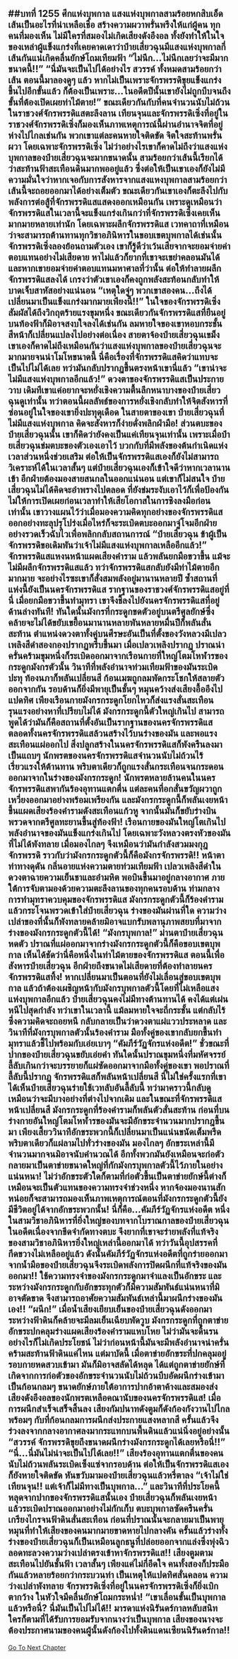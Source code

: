 ##บทที่ 1255 ศึกแห่งบุพกาล
แสงแห่งบุพกาลสามร้อยหกสิบเอ็ดเส้นเป็นอะไรที่น่าเหลือเชื่อ สร้างความผวาพรั่นพรึงให้แก่ผู้คน ทุกคนที่มองเห็น ไม่มีใครที่สมองไม่เกิดเสียงดังอึงอล ทั้งยังทำให้ในใจของเหล่าผู้แข็งแกร่งที่เคยคาดเดาว่าป๋ายเสี่ยวฉุนมีแสงแห่งบุพกาลกี่เส้นกันแน่เกิดคลื่นยักษ์โถมเทียมฟ้า
“ไม่นึก...ไม่นึกเลยว่าจะมีมากขนาดนี้!!”
“นี่มันจะเป็นไปได้อย่างไร สวรรค์ ทั้งหมดสามร้อยกว่าเส้น ตอนนี้มาลองดูๆ แล้ว หากไม่เป็นเพราะจักรพรรดิขุยแข็งแกร่งขึ้นไปอีกขั้นแล้ว ก็ต้องเป็นเพราะ...ในอดีตปีนั้นเขายังไม่ถูกบีบจนถึงขั้นที่ต้องเปิดเผยท่าไม้ตาย!”
ขณะเดียวกันกับที่คนจำนวนนับไม่ถ้วนในราชวงศ์จักรพรรดิแสตะลึงลาน เทียนจุนและจักรพรรดิเซิ่งที่อยู่ในราชวงศ์จักรพรรดิเซิ่งก็มองเห็นภาพเหตุการณ์นี้ผ่านอำนาจจิตที่อยู่ห่างไปไกลเช่นกัน พวกเขาแต่ละคนหายใจติดขัด จิตใจสะท้านพรั่นผวา
โดยเฉพาะจักรพรรดิเซิ่ง ไม่ว่าอย่างไรเขาก็คาดไม่ถึงว่าแสงแห่งบุพกาลของป๋ายเสี่ยวฉุนจะมากขนาดนั้น สามร้อยกว่าเส้นนี้เรียกได้ว่าสะท้านฟ้าสะเทือนดินมากพออยู่แล้ว ซึ่งต่อให้เป็นเขาเองก็ยังไม่มีความมั่นใจว่าหากเจอกับการสังหารจากแสงแหงบุพกาลสามร้อยกว่าเส้นนี้จะถอยออกมาได้อย่างเต็มตัว
ขณะเดียวกันเขาเองก็ตะลึงไปกับพลังการต่อสู้ที่จักรพรรดิแสแสดงออกเหมือนกัน เพราะดูเหมือนว่าจักรพรรดิแสในเวลานี้จะแข็งแกร่งเกินกว่าที่จักรพรรดิเซิ่งเคยเห็นมากมายหลายเท่านัก
โดยเฉพาะผลึกจักรพรรดิแส เวทคาถาที่เหมือนว่าจะสามารถต้านทานทุกวิชาอภินิหารในขอบเขตบุพกาลได้เช่นนั้น จักรพรรดิเซิ่งลองย้อนถามตัวเอง เขาก็รู้ดีว่าเว้นเสียจากจะยอมจ่ายค่าตอบแทนอย่างไม่เสียดาย หาไม่แล้วก็ยากที่เขาจะเขย่าคลอนมันได้ และหากเขายอมจ่ายค่าตอบแทนมหาศาลที่ว่านั้น ต่อให้ทำลายผลึกจักรพรรดิแสลงได้ เกรงว่าตัวเขาเองก็คงถูกพลังสะท้อนกลับทำให้บาดเจ็บสาหัสอย่างแน่นอน
“เหตุใดจู่ๆ พวกเขาสองคน...ถึงได้เปลี่ยนมาเป็นแข็งแกร่งมากมายเพียงนี้!!” ในใจของจักรพรรดิเซิ่งสัมผัสได้ถึงวิกฤตร้ายแรงขุมหนึ่ง ขณะเดียวกันจักรพรรดิแสที่ยืนอยู่บนท้องฟ้าก็มิอาจสงบใจลงได้เช่นกัน ลมหายใจของเขาหอบกระชั้น สีหน้าก็เปลี่ยนแปลงไปอย่างต่อเนื่อง สายตาจ้องป๋ายเสี่ยวฉุนเขม็ง
เขาเองก็คาดไม่ถึงเหมือนกันว่าแสงแห่งบุพกาลของป๋ายเสี่ยวฉุนจะมากมายจนน่าโมโหขนาดนี้ นี่คือเรื่องที่จักรพรรดิแสคิดว่าแทบจะเป็นไปไม่ได้เลย ทว่ามันกลับปรากฏขึ้นตรงหน้าเขานี่แล้ว
“เขาน่าจะไม่มีแสงแห่งบุพกาลอีกแล้ว!” ดวงตาของจักรพรรดิแสเป็นประกายวาบ เดิมทีเขาแค่อยากจะหยั่งเชิงความตื้นลึกหนาบางของป๋ายเสี่ยวฉุนดูเท่านั้น ทว่าตอนนี้ผลลัพธ์ของการหยั่งเชิงกลับทำให้จิตสังหารที่ซ่อนอยู่ในใจของเขายิ่งปะทุดุเดือด ในสายตาของเขา ป๋ายเสี่ยวฉุนที่ไม่มีแสงแห่งบุพกาล คิดจะสังหารก็ง่ายดั่งพลิกฝ่ามือ!
ส่วนตบะของป๋ายเสี่ยวฉุนนั้น เขาก็คิดว่ายังคงเป็นแค่เทียนจุนเท่านั้น เพราะเมื่อป๋ายเสี่ยวฉุนข่มตบะของตัวเองเอาไว้ บวกกับที่มีพลังของต้นกำเนิดแห่งเวลาส่วนหนึ่งช่วยเสริม ต่อให้เป็นจักรพรรดิแสเองก็ยังไม่สามารถวิเคราะห์ได้ในเวลาสั้นๆ แต่ป๋ายเสี่ยวฉุนเองก็เข้าใจดีว่าหากเวลานานเข้า อีกฝ่ายต้องมองสายสนกลในออกแน่นอน
แต่เขาก็ไม่สนใจ ป๋ายเสี่ยวฉุนไม่ได้คิดจะอำพรางไปตลอด ที่ยังข่มระงับเอาไว้ก็เพื่อป้องกันไม่ให้การเปิดเผยก่อนเวลาทำให้เสียโอกาสในการชิงลงมือก่อนเท่านั้น เขาวางแผนไว้ว่าเมื่อมองความคิดทุกอย่างของจักรพรรดิแสออกอย่างทะลุปรุโปร่งเมื่อไหร่ก็จะระเบิดตบะออกมาจู่โจมอีกฝ่ายอย่างรวดเร็วฉับไวเพื่อพลิกกลับสถานการณ์
“ป๋ายเสี่ยวฉุน ข้าผู้เป็นจักรพรรดิขอเดิมพันว่าเจ้าไม่มีแสงแห่งบุพกาลเหลืออีกแล้ว!” จักรพรรดิแสแหงนหน้าแผดเสียงคำราม แล้วพลันยกมือขวาขึ้น แม้จะไม่มีผลึกจักรพรรดิแสแล้ว ทว่าจักรพรรดิแสกลับยังมีท่าไม้ตายอีกมากมาย จะอย่างไรซะเขาก็สั่งสมพลังอยู่มานานหลายปี ซ้ำสถานที่แห่งนี้ยังเป็นนครจักรพรรดิแส รากฐานของราชวงศ์จักรพรรดิแสอยู่ที่นี่ เมื่อยกมือขวาขึ้นทำมุทรา เขาจึงชี้ลงไปยังนครจักรพรรดิแสที่อยู่ด้านล่างทันที!
ทันใดนั้นมังกรที่กระดูกขดตัวอยู่บนตรีศูลยักษ์ซึ่งคล้ายจะไม่ได้ขยับเขยื้อนมานานหลายพันหลายหมื่นปีก็พลันสั่นสะท้าน ตำแหน่งดวงตาทั้งคู่บนศีรษะอันเป็นที่ตั้งของวังหลวงมีเปลวเพลิงสีดำสองกองปรากฏพรึ่บขึ้นมา
เมื่อเปลวเพลิงปรากฏ ปราณน่าครั่นคร้ามขุมหนึ่งก็ระเบิดออกมาจากเรือนกายที่ใหญ่โตมโหฬารของกระดูกมังกรตัวนั้น วินาทีที่พลังอำนาจท่วมเทียมฟ้าของมันระเบิดปะทุ ท้องนภาก็พลันเปลี่ยนสี ก้อนเมฆถูกลมพัดกระโชกให้สลายตัวออกจากกัน รอบด้านก็ยิ่งมีพายุเป็นชั้นๆ หมุนคว้างส่งเสียงอื้ออึงไปแปดทิศ เพียงเรือนกายมังกรกระดูกโยกไหวก็ส่งแรงสั่นสะเทือนรุนแรงอย่างหาที่เปรียบไม่ได้
มังกรกระดูกนี้ตัวใหญ่เกินไป สามารถพูดได้ว่ามันก็คือสถานที่ตั้งอันเป็นรากฐานของนครจักรพรรดิแส ตลอดทั้งนครจักรพรรดิแสล้วนสร้างไว้บนร่างของมัน และพอแรงสะเทือนแผ่ออกไป สิ่งปลูกสร้างในนครจักรพรรดิแสก็พังครืนลงมาเป็นแถบๆ นักพรตของนครจักรพรรดิแสจำนวนนับไม่ถ้วนไร้เรี่ยวแรงให้ต้านทาน พริบตาเดียวก็ถูกแรงสั่นกระเทือนจนกระดอนออกมาจากในร่างของมังกรกระดูก!
นักพรตหลายล้านคนในนครจักรพรรดิแสพากันร้องอุทานแตกตื่น แต่ละคนที่อกสั่นขวัญผวาถูกเหวี่ยงออกมาอย่างพร้อมเพรียงกัน และมังกรกระดูกนี้ก็พลันเงยหน้าขึ้นแผดเสียงร้องคำรามดังสะเทือนแก้วหู จากนั้นมันก็ขยับร่างบินพรวดจากตรีศูลทะยานขึ้นสู่ท้องฟ้า!
เรือนกายของมันใหญ่โตเกินไป พลังอำนาจของมันแข็งแกร่งเกินไป โดยเฉพาะวังหลวงตรงหัวของมันที่ไม่ได้พังทลาย เมื่อมองไกลๆ จึงเหมือนว่ามันกำลังสวมมงกุฎจักรพรรดิ ราวกับว่ามังกรกระดูกตัวนี้ก็คือมังกรจักรพรรดิ!!
หน้าตาท่าทางดุดัน กลิ่นอายแห่งความตายท่วมเทียมฟ้า เปลวเพลิงสีดำในดวงตาฉายความเย็นชาและอำมหิต พอบินขึ้นมาอยู่กลางอากาศ ภายใต้การจับตามองด้วยความตะลึงลานของทุกคนรอบด้าน ท่ามกลางการทำมุทราควบคุมของจักรพรรดิแส มังกรกระดูกตัวนี้ก็ร้องคำรามแล้วกระโจนพรวดเข้าใส่ป๋ายเสี่ยวฉุน
ร่างของมันผ่านที่ใด ความว่างเปล่าของที่นั้นก็พังทลายคล้ายมิอาจแบกรับพลานุภาพสยบที่มาจากร่างของมังกรกระดูกตัวนี้ได้!
“มังกรบุพกาล!” ม่านตาป๋ายเสี่ยวฉุนหดตัว ปราณที่แผ่ออกมาจากร่างมังกรกระดูกตัวนี้ก็คือขอบเขตบุพกาล เห็นได้ชัดว่านี่คือหนึ่งในท่าไม้ตายของจักรพรรดิแส ตอนนี้เพื่อสังหารป๋ายเสี่ยวฉุน อีกฝ่ายถึงขนาดไม่เสียดายที่ต้องทำลายนครจักรพรรดิแสทิ้ง!
หากเปลี่ยนมาเป็นตอนที่ยังไม่เลื่อนสู่ขอบเขตบุพกาล แล้วถ้าต้องเผชิญหน้ากับมังกรบุพกาลตัวนี้โดยที่ไม่เหลือแสงแห่งบุพกาลอีกแล้ว ป๋ายเสี่ยวฉุนคงไม่มีทางต้านทานได้ คงได้แต่เผ่นหนีไปสุดกำลัง ทว่าเขาในเวลานี้ แม้ลมหายใจจะถี่กระชั้น แต่กลับไร้ซึ่งความคิดจะถอยหนี กลับกลายเป็นว่าดวงตาแผ่แววประหลาด และวินาทีที่มังกรบุพกาลตัวนั้นร้องคำราม มือทั้งคู่ของเขากลับยกขึ้นทำมุทราแล้วชี้ไปพร้อมกับเอ่ยเบาๆ
“คัมภีร์วัฏจักรแห่งอดีต!”
ชั่วขณะที่ปากของป๋ายเสี่ยวฉุนขยับเอ่ยคำ ทันใดนั้นปราณขุมหนึ่งที่มหัศจรรย์ลี้ลับเกินกว่าจะบรรยายก็แผ่ซัดออกมาจากมือทั้งคู่ของเขา พอปราณที่ลี้ลับนี้ปรากฏ จักรพรรดิแสก็พลันหน้าเปลี่ยนสี นี่ไม่ใช่ครั้งแรกที่เขาได้เห็นป๋ายเสี่ยวฉุนร่ายใช้เวทลับอันลี้ลับนี้ ทว่ามาคราวนี้กลับดูเหมือนว่าจะมีบางอย่างที่ต่างไปจากเดิม
และในขณะที่จักรพรรดิแสหน้าเปลี่ยนสี มังกรกระดูกที่ร้องคำรามก็พลันตัวสั่นสะท้าน ก่อนที่บนร่างกายอันใหญ่โตมโหฬารของมันจะมีอักขระจำนวนมากปรากฎขึ้นมา เพียงเสี้ยววินาทีอักขระพวกนี้ก็เปลี่ยนมาเป็นแน่นขนัดเต็มพรืด พริบตาเดียวก็แผ่ลามไปทั่วร่างของมัน มองไกลๆ อักขระเหล่านี้มีจำนวนมากจนมิอาจนับคำนวณได้ อีกทั้งพวกมันยังเหมือนจะก่อตัวกลายมาเป็นตาข่ายขนาดใหญ่ที่กักมังกรบุพกาลตัวนี้ไว้ภายในอย่างแน่นหนา!
ไม่ว่าอักขระตัวใดก็ตามที่ก่อตัวขึ้นเป็นตาข่ายยักษ์นี้ต่างก็เหมือนจะเป็นตัวแทนของความทรงจำช่วงหนึ่ง หากจ้องมองนานสักหน่อยก็จะสามารถมองเห็นภาพเหตุการณ์ตอนที่มังกรกระดูกตัวนี้ยังมีชีวิตอยู่ได้จากอักขระพวกนั้น!
นี่ก็คือ...คัมภีร์วัฏจักรแห่งอดีต หนึ่งในสามวิชาอภินิหารที่ยิ่งใหญ่ของบทจากโบราณกาลของป๋ายเสี่ยวฉุน ในอดีตเนื่องจากขีดจำกัดทางตบะ จึงยากที่เขาจะร่ายพลังที่แท้จริงของสามวิชาอภินิหารยิ่งใหญ่เหล่านี้ออกมาได้ ทว่าวันนี้อุปสรรคที่กีดขวางไม่เหลืออยู่แล้ว ดังนั้นคัมภีร์วัฏจักรแห่งอดีตที่ถูกร่ายออกมาจากน้ำมือของป๋ายเสี่ยวฉุนจึงระเบิดพลังการปิดผนึกที่แท้จริงของมันออกมา!!
ใช้ความทรงจำของมังกรกระดูกมาจำแลงเป็นอักขระ และระหว่างมังกรกระดูกกับอักขระทุกตัวก็มีความสัมพันธ์แน่นหนาที่มิอาจตัดขาด จึงสามารถอาศัยความสัมพันธ์เหล่านี้มาผนึกร่างของมันเอง!!
“ผนึก!” เมื่อน้ำเสียงเยียบเย็นของป๋ายเสี่ยวฉุนดังออกมา ระหว่างฟ้าดินก็คล้ายจะมีลมเย็นเฉียบพัดวูบ มังกรกระดูกที่ถูกตาข่ายอักขระปกคลุมร่างแผดเสียงร้องคำรามแหบโหย ไม่ว่ามันจะดิ้นรนอย่างไรก็ไม่เกิดประโยชน์ ไม่ว่าก่อนหน้านี้มันจะมีพลังอำนาจน่าครั่นคร้ามสะท้านฟ้าดินแค่ไหน แต่มาบัดนี้ เมื่อตาข่ายอักขระที่ปกคลุมอยู่รอบกายหดสวบเข้ามา มันก็มิอาจสลัดได้หลุด ได้แต่ถูกตาข่ายยักษ์ที่เกิดจากการก่อตัวของอักขระจำนวนนับไม่ถ้วนบีบอัดผนึกร่างเข้ามาเป็นก้อนกลมๆ ขนาดยักษ์ภายใต้อาการปากอ้าตาค้างและสมองส่งเสียงดังอึงอลของนักพรตเหลือคณานับของนครจักรพรรดิแส!
เมื่อการผนึกสำเร็จเสร็จสิ้นลง เสียงกัมปนาทดังตูมก็ดังก้องกังวานไปไกลพร้อมๆ กับที่ก้อนกลมการผนึกส่งประกายแสงหลากสี ครั้นแล้วจึงร่วงลงจากกลางอากาศลงมากระแทกบนพื้นดินแล้วแน่นิ่งอยู่อย่างนั้น
“สวรรค์ จักรพรรดิขุยถึงขนาดผนึกร่างมังกรกระดูกได้เลยหรือนี่!!”
“นี่...นี่มันไม่น่าจะเป็นไปได้เลย!!” เสียงร้องอุทานแตกตื่นของคนนับไม่ถ้วนพลันระเบิดเซ็งแซ่จากรอบด้าน ต่อให้เป็นจักรพรรดิแสเองก็ยังหายใจติดขัด หันขวับมามองป๋ายเสี่ยวฉุนแล้วหรี่ตาลง
“เจ้าไม่ใช่เทียนจุน!! แต่เจ้าก็ไม่มีทางเป็นบุพกาล...” และวินาทีที่ประโยคนี้หลุดจากปากของจักรพรรดิแสนั้นเอง ป๋ายเสี่ยวฉุนก็พลันเงยหน้าแล้วระเบิดปราณออกมาอย่างไม่กักเก็บ ตบะบุพกาลซัดครืนครั่นเกรียงไกรจนฟ้าดินสั่นสะเทือน ก่อนที่ปราณนั้นจะกลายมาเป็นพายุหมุนที่ทำให้เสียงของคนมากมายขาดหายไปกลางคัน ครั้นแล้วร่างทั้งร่างของป๋ายเสี่ยวฉุนก็เป็นเหมือนลูกธนูที่ปล่อยออกจากแล่งซึ่งพุ่งฉิวลอดทะลวงความว่างเปล่าตรงเข้าหาจักรพรรดิแส!!
เสียงตูมตามสะเทือนไปยันชั้นฟ้า เวลาสั้นๆ เพียงแค่ไม่กี่อึดใจ คนทั้งสองก็ประมือกันแล้วหลายร้อยกว่ากระบวนท่า เป็นเหตุให้แปดทิศสั่นคลอน ความว่างเปล่าพังทลาย จักรพรรดิเซิ่งที่อยู่ในนครจักรพรรดิเซิ่งก็ยิ่งเบิกตากว้าง ในหัวใจมีคลื่นยักษ์โถมกระหน่ำ!
“เขาเลื่อนขั้นเป็นบุพกาลแล้วหรือนี่? นี่มันเป็นไปไม่ได้!! มารดาแห่งนิรันดร์กาลหลับสนิท ใครก็ตามที่ได้รับการยอมรับจากนางว่าเป็นบุพกาล เสียงของนางจะต้องประกาศนามของคนผู้นั้นดังก้องไปทั้งดินแดนเซียนนิรันดร์กาล!!
------


[Go To Next Chapter]( ./229.md)